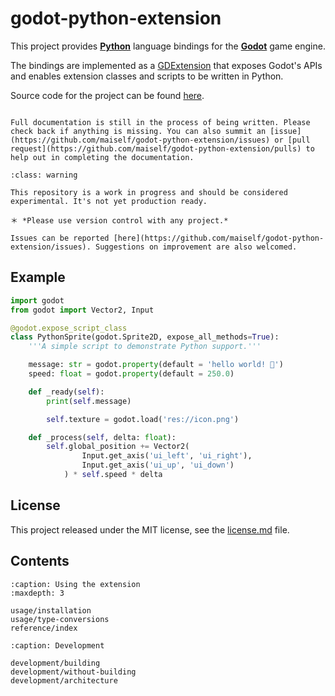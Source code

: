 # godot-python-extension

This project provides [**Python**](https://www.python.org/) language bindings for the [**Godot**](https://godotengine.org/) game engine.

The bindings are implemented as a [GDExtension](https://godotengine.org/article/introducing-gd-extensions) that exposes Godot's APIs and enables extension classes and scripts to be written in Python.

Source code for the project can be found [here](https://github.com/maiself/godot-python-extension).

```{admonition} Documentation status

Full documentation is still in the process of being written. Please check back if anything is missing. You can also summit an [issue](https://github.com/maiself/godot-python-extension/issues) or [pull request](https://github.com/maiself/godot-python-extension/pulls) to help out in completing the documentation.
```

```{admonition} Project status
:class: warning

This repository is a work in progress and should be considered experimental. It's not yet production ready.

＊ *Please use version control with any project.*

Issues can be reported [here](https://github.com/maiself/godot-python-extension/issues). Suggestions on improvement are also welcomed.
```

## Example

```python
import godot
from godot import Vector2, Input

@godot.expose_script_class
class PythonSprite(godot.Sprite2D, expose_all_methods=True):
	'''A simple script to demonstrate Python support.'''

	message: str = godot.property(default = 'hello world! 🐍')
	speed: float = godot.property(default = 250.0)

	def _ready(self):
		print(self.message)

		self.texture = godot.load('res://icon.png')

	def _process(self, delta: float):
		self.global_position += Vector2(
				Input.get_axis('ui_left', 'ui_right'),
				Input.get_axis('ui_up', 'ui_down')
			) * self.speed * delta
```

## License

This project released under the MIT license, see the [license.md](https://github.com/maiself/godot-python-extension/blob/master/license.md) file.


## Contents

```{toctree}
:caption: Using the extension
:maxdepth: 3

usage/installation
usage/type-conversions
reference/index
```

```{toctree}
:caption: Development

development/building
development/without-building
development/architecture
```

